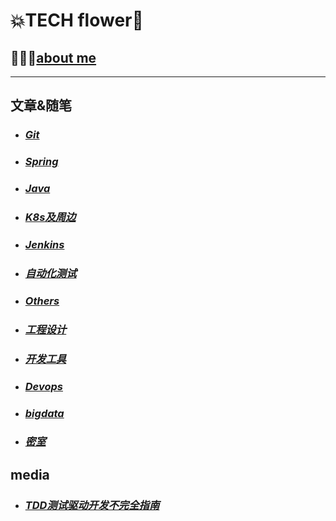 # 💥TECH flower🦾
## 🥸👉🏻[about me](aboutMe)

---
## 文章&随笔

* ### *[Git](git/index)*
* ### *[Spring](spring/index)*
* ### *[Java](java/index)*
* ### *[K8s及周边](k8s及周边/index)*
* ### *[Jenkins](jenkins/index)*
* ### *[自动化测试](自动化测试/index)*
* ### *[Others](others/index)*
* ### *[工程设计](工程设计/index)*
* ### *[开发工具](开发工具/index)*
* ### *[Devops](devops/index)*
* ### *[bigdata](bigdata/index)*
* ### *[密室](密室/index)*

## media
* ### *[TDD测试驱动开发不完全指南](https://www.bilibili.com/video/BV1t64y1u7C1)*
